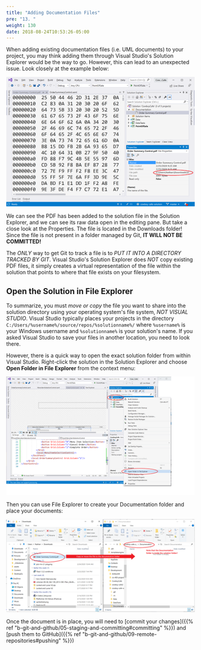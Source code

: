```yaml
---
title: "Adding Documentation Files"
pre: "13. "
weight: 130
date: 2018-08-24T10:53:26-05:00
---
```

When adding existing documentation files (i.e. UML documents) to your project, you may think adding them through Visual Studio's Solution Explorer would be the way to go.  However, this can lead to an unexpected issue.  Look closely at the example below:

![Bad Documentation Example](/images/b.12.1.png)

We can see the PDF has been added to the solution file in the Solution Explorer, and we can see its raw data open in the editing pane.  But take a close look at the Properties.  The file is located in the Downloads folder!  Since the file is not present in a folder managed by Git, **IT WILL NOT BE COMMITTED!**

The _ONLY_ way to get Git to track a file is to _PUT IT INTO A DIRECTORY TRACKED BY GIT_. Visual Studio's Solution Explorer does _NOT_ copy existing PDF files, it simply creates a virtual representation of the file within the solution that points to where that file exists on your filesystem.

## Open the Solution in File Explorer
To summarize, you must _move or copy_ the file you want to share into the solution directory using your operating system's file system, _NOT VISUAL STUDIO_.  Visual Studio typically places your projects in the directory `C:/Users/%username%/source/repos/%solutionname%/` where `%username%` is your Windows username and `%solutionname%` is your solution's name. If you asked Visual Studio to save your files in another location, you need to look there.

However, there is a quick way to open the exact solution folder from within Visual Studio.  Right-click the solution in the Solution Explorer and choose **Open Folder in File Explorer** from the context menu:

![Open Folder in File Explorer](/images/b.12.2.png)

Then you can use File Explorer to create your Documentation folder and place your documents:

![Copy File into Documentation Folder](/images/b.12.3.png)

Once the document is in place, you will need to [commit your changes]({{% ref "b-git-and-github/05-staging-and-committing#committing" %}}) and [push them to GitHub]({{% ref "b-git-and-github/09-remote-repositories#pushing"  %}})